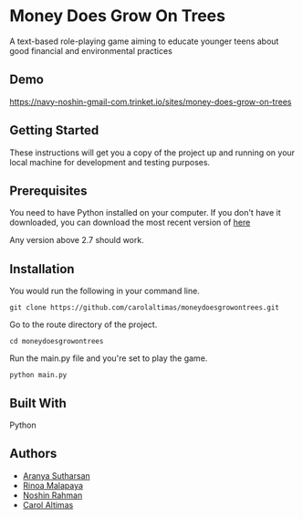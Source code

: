 # Money Does Grow On Trees
A text-based role-playing game aiming to educate younger teens about good financial and environmental practices

## Demo 

https://navy-noshin-gmail-com.trinket.io/sites/money-does-grow-on-trees

## Getting Started 

These instructions will get you a copy of the project up and running on your local machine for development and testing purposes. 

## Prerequisites 

You need to have Python installed on your computer.
If you don't have it downloaded, you can download the most recent version of [here](https://www.python.org/downloads/)

Any version above 2.7 should work. 

## Installation

You would run the following in your command line.
```
git clone https://github.com/carolaltimas/moneydoesgrowontrees.git
```
Go to the route directory of the project.
```
cd moneydoesgrowontrees
```
Run the main.py file and you're set to play the game.
```
python main.py
```

## Built With

Python

## Authors

* [Aranya Sutharsan](https://github.com/aranya2020)
* [Rinoa Malapaya](https://github.com/rinoa25)
* [Noshin Rahman](https://github.com/Shinless321)
* [Carol Altimas](https://github.com/carolaltimas)
